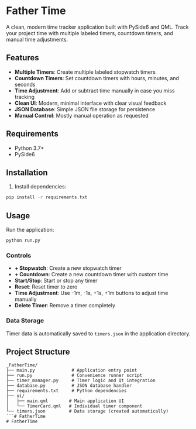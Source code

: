 # Father Time

A clean, modern time tracker application built with PySide6 and QML. Track your project time with multiple labeled timers, countdown timers, and manual time adjustments.

## Features

- **Multiple Timers**: Create multiple labeled stopwatch timers
- **Countdown Timers**: Set countdown timers with hours, minutes, and seconds
- **Time Adjustment**: Add or subtract time manually in case you miss tracking
- **Clean UI**: Modern, minimal interface with clear visual feedback
- **JSON Database**: Simple JSON file storage for persistence
- **Manual Control**: Mostly manual operation as requested

## Requirements

- Python 3.7+
- PySide6

## Installation

1. Install dependencies:
```bash
pip install -r requirements.txt
```

## Usage

Run the application:
```bash
python run.py
```

### Controls

- **+ Stopwatch**: Create a new stopwatch timer
- **+ Countdown**: Create a new countdown timer with custom time
- **Start/Stop**: Start or stop any timer
- **Reset**: Reset timer to zero
- **Time Adjustment**: Use -1m, -1s, +1s, +1m buttons to adjust time manually
- **Delete Timer**: Remove a timer completely

### Data Storage

Timer data is automatically saved to `timers.json` in the application directory.

## Project Structure

```
_FatherTime/
├── main.py              # Application entry point
├── run.py               # Convenience runner script
├── timer_manager.py     # Timer logic and Qt integration
├── database.py          # JSON database handler
├── requirements.txt     # Python dependencies
├── ui/
│   ├── main.qml        # Main application UI
│   └── TimerCard.qml   # Individual timer component
└── timers.json         # Data storage (created automatically)
```# FatherTime
# FatherTime
